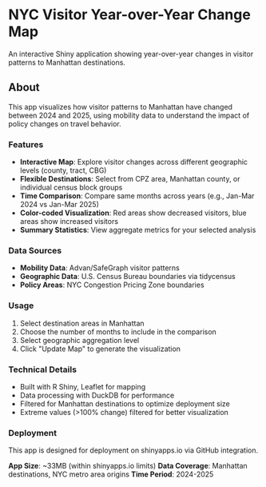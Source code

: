 # NYC Visitor Year-over-Year Change Map

An interactive Shiny application showing year-over-year changes in visitor patterns to Manhattan destinations.

## About

This app visualizes how visitor patterns to Manhattan have changed between 2024 and 2025, using mobility data to understand the impact of policy changes on travel behavior.

### Features

- **Interactive Map**: Explore visitor changes across different geographic levels (county, tract, CBG)
- **Flexible Destinations**: Select from CPZ area, Manhattan county, or individual census block groups
- **Time Comparison**: Compare same months across years (e.g., Jan-Mar 2024 vs Jan-Mar 2025)
- **Color-coded Visualization**: Red areas show decreased visitors, blue areas show increased visitors
- **Summary Statistics**: View aggregate metrics for your selected analysis

### Data Sources

- **Mobility Data**: Advan/SafeGraph visitor patterns
- **Geographic Data**: U.S. Census Bureau boundaries via tidycensus
- **Policy Areas**: NYC Congestion Pricing Zone boundaries

### Usage

1. Select destination areas in Manhattan
2. Choose the number of months to include in the comparison
3. Select geographic aggregation level
4. Click "Update Map" to generate the visualization

### Technical Details

- Built with R Shiny, Leaflet for mapping
- Data processing with DuckDB for performance
- Filtered for Manhattan destinations to optimize deployment size
- Extreme values (>100% change) filtered for better visualization

### Deployment

This app is designed for deployment on shinyapps.io via GitHub integration.

**App Size**: ~33MB (within shinyapps.io limits)
**Data Coverage**: Manhattan destinations, NYC metro area origins
**Time Period**: 2024-2025